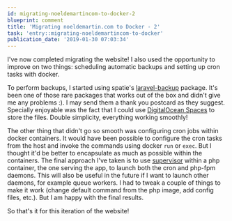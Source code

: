 ```yaml
---
id: migrating-noeldemartincom-to-docker-2
blueprint: comment
title: 'Migrating noeldemartin.com to Docker - 2'
task: 'entry::migrating-noeldemartincom-to-docker'
publication_date: '2019-01-30 07:03:34'
---
```


I've now completed migrating the website! I also used the opportunity to improve on two things: scheduling automatic backups and setting up cron tasks with docker.

To perform backups, I started using spatie's [laravel-backup](https://github.com/spatie/laravel-backup) package. It's been one of those rare packages that works out of the box and didn't give me any problems :). I may send them a thank you postcard as they suggest. Specially enjoyable was the fact that I could use [DigitalOcean Spaces](https://www.digitalocean.com/products/spaces/) to store the files. Double simplicity, everything working smoothly!

The other thing that didn't go so smooth was configuring cron jobs within docker containers. It would have been possible to configure the cron tasks from the host and invoke the commands using docker `run` or `exec`. But I thought it'd be better to encapsulate as much as possible within the containers. The final approach I've taken is to use [supervisor](http://supervisord.org) within a php container, the one serving the app, to launch both the cron and php-fpm daemons. This will also be useful in the future if I want to launch other daemons, for example queue workers. I had to tweak a couple of things to make it work (change default command from the php image, add config files, etc.). But I am happy with the final results.

So that's it for this iteration of the website!
